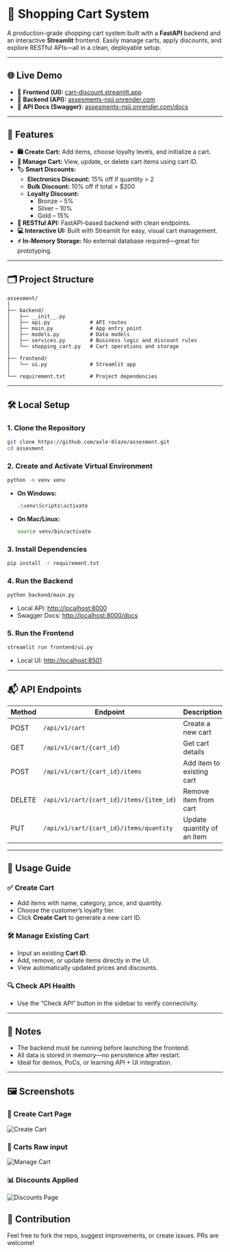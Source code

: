 # 🛒 Shopping Cart System

A production-grade shopping cart system built with a **FastAPI** backend and an interactive **Streamlit** frontend. Easily manage carts, apply discounts, and explore RESTful APIs—all in a clean, deployable setup.

---

## 🌐 Live Demo

- 🔹 **Frontend (UI):** [cart-discount.streamlit.app](https://cart-discount.streamlit.app/)
- 🔹 **Backend (API):** [assesments-nsjj.onrender.com](https://assesments-nsjj.onrender.com/)
- 🔹 **API Docs (Swagger):** [assesments-nsjj.onrender.com/docs](https://assesments-nsjj.onrender.com/docs)

---

## 🚀 Features

- **🛍️ Create Cart:** Add items, choose loyalty levels, and initialize a cart.
- **🧾 Manage Cart:** View, update, or delete cart items using cart ID.
- **🏷️ Smart Discounts:**
  - **Electronics Discount:** 15% off if quantity > 2
  - **Bulk Discount:** 10% off if total > $200
  - **Loyalty Discount:** 
    - Bronze – 5%
    - Silver – 10%
    - Gold – 15%
- **📡 RESTful API:** FastAPI-based backend with clean endpoints.
- **💻 Interactive UI:** Built with Streamlit for easy, visual cart management.
- **⚡ In-Memory Storage:** No external database required—great for prototyping.

---

## 🗂️ Project Structure

```
assesment/
│
├── backend/
│   ├── __init__.py
│   ├── api.py             # API routes
│   ├── main.py            # App entry point
│   ├── models.py          # Data models
│   ├── services.py        # Business logic and discount rules
│   └── shopping_cart.py   # Cart operations and storage
│
├── frontend/
│   └── ui.py              # Streamlit app
│
└── requirement.txt        # Project dependencies
```

---

## 🛠️ Local Setup

### 1. Clone the Repository

```bash
git clone https://github.com/axle-blaze/assesment.git
cd assesment
```

### 2. Create and Activate Virtual Environment

```bash
python -m venv venv
```

- **On Windows:**
  ```bash
  .\venv\Scripts\activate
  ```

- **On Mac/Linux:**
  ```bash
  source venv/bin/activate
  ```

### 3. Install Dependencies

```bash
pip install -r requirement.txt
```

### 4. Run the Backend

```bash
python backend/main.py
```

- Local API: [http://localhost:8000](http://localhost:8000)  
- Swagger Docs: [http://localhost:8000/docs](http://localhost:8000/docs)

### 5. Run the Frontend

```bash
streamlit run frontend/ui.py
```

- Local UI: [http://localhost:8501](http://localhost:8501)

---

## 📬 API Endpoints

| Method | Endpoint                                 | Description                   |
|--------|------------------------------------------|-------------------------------|
| POST   | `/api/v1/cart`                           | Create a new cart             |
| GET    | `/api/v1/cart/{cart_id}`                 | Get cart details              |
| POST   | `/api/v1/cart/{cart_id}/items`           | Add item to existing cart     |
| DELETE | `/api/v1/cart/{cart_id}/items/{item_id}` | Remove item from cart         |
| PUT    | `/api/v1/cart/{cart_id}/items/quantity`  | Update quantity of an item    |

---

## 🧪 Usage Guide

### ✅ Create Cart
- Add items with name, category, price, and quantity.
- Choose the customer’s loyalty tier.
- Click **Create Cart** to generate a new cart ID.

### 🛠 Manage Existing Cart
- Input an existing **Cart ID**.
- Add, remove, or update items directly in the UI.
- View automatically updated prices and discounts.

### 🔍 Check API Health
- Use the “Check API” button in the sidebar to verify connectivity.

---

## 📌 Notes

- The backend must be running before launching the frontend.
- All data is stored in memory—no persistence after restart.
- Ideal for demos, PoCs, or learning API + UI integration.

---
## 🖼️ Screenshots

### 🛒 Create Cart Page
![Create Cart](https://github.com/user-attachments/assets/b53164e5-de33-4aed-b0a3-6e1bb7ac4afa)

### 🧾 Carts Raw input
![Manage Cart](https://github.com/user-attachments/assets/f515722a-b6c0-41ae-a28d-da09ffbc0bd0)

### 📊 Discounts Applied
![Discounts Page](https://github.com/user-attachments/assets/ae7f0f49-dd58-49c6-ba1b-a8b092d67c58)


## 📣 Contribution

Feel free to fork the repo, suggest improvements, or create issues. PRs are welcome!
